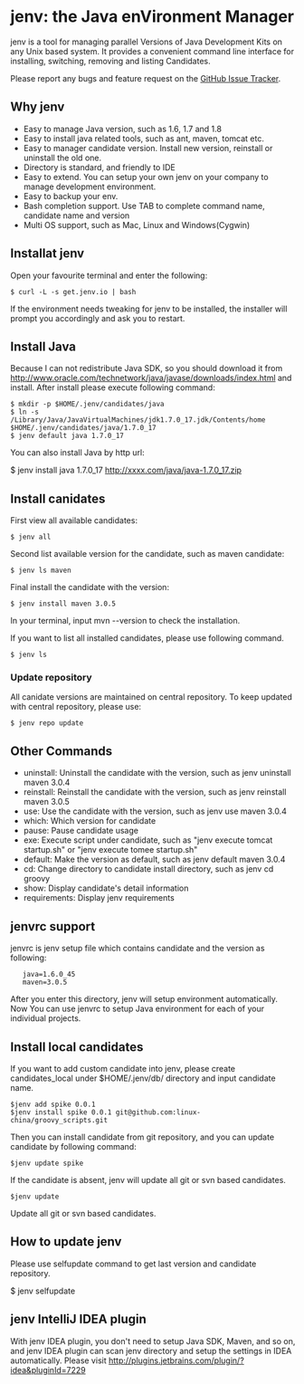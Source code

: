 jenv: the Java enVironment Manager
=======================================
jenv is a tool for managing parallel Versions of Java Development Kits on any Unix based system.
It provides a convenient command line interface for installing, switching, removing and listing Candidates.

Please report any bugs and feature request on the [GitHub Issue Tracker](https://github.com/linux-china/jenv/issues).

## Why jenv
   * Easy to manage Java version, such as 1.6, 1.7 and 1.8
   * Easy to install java related tools, such as ant, maven, tomcat etc.
   * Easy to manager candidate version. Install new version, reinstall or uninstall the old one.
   * Directory is standard, and friendly to IDE
   * Easy to extend. You can setup your own jenv on your company to manage development environment.
   * Easy to backup your env.
   * Bash completion support. Use TAB to complete command name, candidate name and version
   * Multi OS support, such as Mac, Linux and Windows(Cygwin)

## Installat jenv

Open your favourite terminal and enter the following:

    $ curl -L -s get.jenv.io | bash

If the environment needs tweaking for jenv to be installed, the installer will prompt you accordingly and ask you to restart.

## Install Java
Because I can not redistribute Java SDK, so you should download it from http://www.oracle.com/technetwork/java/javase/downloads/index.html
and install. After install please execute following command:

    $ mkdir -p $HOME/.jenv/candidates/java
    $ ln -s /Library/Java/JavaVirtualMachines/jdk1.7.0_17.jdk/Contents/home $HOME/.jenv/candidates/java/1.7.0_17
    $ jenv default java 1.7.0_17

You can also install Java by http url:

   $ jenv install java 1.7.0_17  http://xxxx.com/java/java-1.7.0_17.zip

## Install canidates

First view all available candidates:

    $ jenv all

Second list available version for the candidate, such as maven candidate:

    $ jenv ls maven

Final install the candidate with the version:

    $ jenv install maven 3.0.5
In your terminal, input mvn --version to check the installation.

If you want to list all installed candidates, please use following command.

    $ jenv ls

### Update repository
All canidate versions are maintained on central repository. To keep updated with central repository, please use:

    $ jenv repo update

## Other Commands

  * uninstall: Uninstall the candidate with the version, such as jenv uninstall maven 3.0.4
  * reinstall: Reinstall the candidate with the version, such as jenv reinstall maven 3.0.5
  * use: Use the candidate with the version, such as jenv use maven 3.0.4
  * which: Which version for candidate
  * pause: Pause candidate usage
  * exe: Execute script under candidate, such as "jenv execute tomcat startup.sh" or "jenv execute tomee startup.sh"
  * default: Make the version as default, such as jenv default maven 3.0.4
  * cd: Change directory to candidate install directory, such as jenv cd groovy
  * show: Display candidate's detail information
  * requirements: Display jenv requirements

## jenvrc support
jenvrc is jenv setup file which contains candidate and the version as following:

       java=1.6.0_45
       maven=3.0.5
After you enter this directory, jenv will setup environment automatically.
Now You can use jenvrc to setup Java environment for each of your individual projects.

## Install local candidates
If you want to add custom candidate into jenv, please create candidates_local under $HOME/.jenv/db/ directory and input candidate name.

    $jenv add spike 0.0.1
    $jenv install spike 0.0.1 git@github.com:linux-china/groovy_scripts.git
Then you can install candidate from git repository, and you can update candidate by following command:

    $jenv update spike
If the candidate is absent, jenv will update all git or svn based candidates.

    $jenv update
Update all git or svn based candidates.

## How to update jenv
Please use selfupdate command to get last version and candidate repository.

   $ jenv selfupdate

## jenv IntelliJ IDEA plugin
With jenv IDEA plugin, you don't need to setup Java SDK, Maven, and so on, and jenv IDEA plugin can scan jenv directory
and setup the settings in IDEA automatically. Please visit http://plugins.jetbrains.com/plugin/?idea&pluginId=7229
